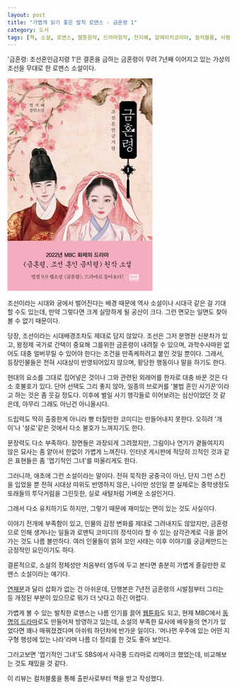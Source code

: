 ```yaml
---
layout: post
title: "가볍게 읽기 좋은 발칙 로맨스 - 금혼령 1"
category: 도서
tags: [책, 소설, 로맨스, 웹툰원작, 드라마원작, 천지혜, 알에이치코리아, 컬처블룸, 서평]
---
```


'금혼령: 조선혼인금지령 1'은
결혼을 금하는 금혼령이 무려 7년째 이어지고 있는 가상의 조선을 무대로 한 로맨스 소설이다.

![표지](/images/the-forbidden-marriage-1-book-h480.jpg)

조선이라는 시대와 궁에서 벌어진다는 배경 때문에
역사 소설이나 시대극 같은 걸 기대할 수도 있는데,
만약 그렇다면 크게 실망하게 될 공산이 크다.
그런 면모는 일면도 찾아볼 수 없기 때문이다.

당장, 조선이라는 시대배경조차도 제대로 담지 않았다.
조선은 그저 분명한 신분차가 있고,
왕정제 국가로 간택이 중요해 그를위한 금혼령이 내려질 수 있으며,
과학수사따윈 없어도 대충 얼버무릴 수 있어야 한다는 조건을 만족케하려고 붙인 것일 뿐이다.
그래서, 등장인물들은 전혀 시대상이 반영되어있지 않으며,
황당한 행동이나 말을 하기도 한다.

현대의 요소를 그대로 집어넣은 것이나
그와 관련된 외래어를 한자로 대충 바꾼 것은 다소 호불호가 있다.
단어 선택도 그리 좋지 않아, 일종의 브로커를 '불법 혼인 사기꾼'이라고 하는 것은 좀 웃길 정도다.
이후에 벌일 사기 행각들로 이어보려는 심산이었던 것 같은데, 아무리 그래도 아닌건 아니올시다.

드립력도 딱히 출중한게 아니라
빵 터질만한 코미디는 만들어내지 못한다.
오히려 '개이'나 '설로'같은 것에서 다소 불호가 느껴지기도 한다.

문장력도 다소 부족하다.
장면들은 과장되게 그려졌지만, 그림이나 연기가 곁들여지지 않은 묘사는 좀 얕아서
한없이 가볍게 느껴진다.
인터넷 게시판에 적당히 끄적인 것과 같은 표현들은
좀 '엽기적인 그녀'를 떠올리게도 한다.

그러니까, 애초에 그런 소설이라는 말이다.
전혀 묵직한 궁중극이 아닌,
단지 그런 스킨을 입었을 뿐 전혀 시대상 따위도 반영하지 않은,
나이만 성인일 뿐 실제로는 중학생정도 또래들의 투닥거림을 그린듯한,
실로 새털처럼 가벼운 소설인거다.

그래서 다소 유치하기도 하지만,
그렇기 때문에 재미있는 면이 있는 것도 사실이다.

이야기 전개에 부족함이 있고,
인물의 감정 변화를 제대로 그려내지도 않았지만,
금혼령으로 인해 생겨나는 일들과
로맨틱 코미디의 정석이라 할 수 있는 삼각관계로 극을 끌어가는 것도 나름 볼만하다.
여러 인물들이 얽혀 꼬인 사태는 이후 이야기를 궁금케만드는 긍정적인 요인이기도 하다.

결론적으로, 소설의 정체성만 처음부터 염두에 두고 본다면
충분히 가볍게 즐길만한 로맨스 소설이라는 얘기다.

[연재분](https://novel.naver.com/webnovel/list?novelId=466374)과 달리 삽화가 없는 건 아쉬운데,
단행본은 7년전 금혼령의 시발점부터 그리는 등 개정된 부분이 있으므로
뭐가 더 낫다고 하긴 어렵다.

가볍게 볼 수 있는 발칙한 로맨스는 나름 인기를 끌어
[웹툰화](https://comic.naver.com/webtoon/list.nhn?titleId=729938)도 되고,
현재 MBC에서 [동명의 드라마](https://program.imbc.com/TheForbiddenMarriage)로도 만들어져 방영하고 있는데,
소설의 부족한 묘사에 배우들의 연기가 있었다면 꽤나 매꿔졌겠다며 아쉬워 하던차에 반가운 일이다.
'머나먼 우주에 있는 어떤 지구형 행성에 있는 나라'라며 나름 더 정리를 한 것도 좋아 보인다.

그러고보면 '엽기적인 그녀'도 SBS에서 사극풍 드라마로 리메이크 했었는데,
비교해보는 것도 재밌을 것 같다.



<div class="im im-info">
이 리뷰는 컬처블룸을 통해 출판사로부터 책을 받고 작성했다.
</div>
